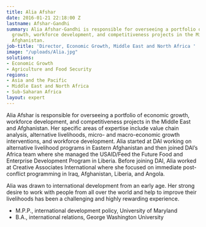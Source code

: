 ```yaml
---
title: Alia Afshar
date: 2016-01-21 22:18:00 Z
lastname: Afshar-Gandhi
summary: Alia Afshar-Gandhi is responsible for overseeing a portfolio of economic
  growth, workforce development, and competitiveness projects in the Middle East and
  Afghanistan.
job-title: 'Director, Economic Growth, Middle East and North Africa '
image: "/uploads/Alia.jpg"
solutions:
- Economic Growth
- Agriculture and Food Security
regions:
- Asia and the Pacific
- Middle East and North Africa
- Sub-Saharan Africa
layout: expert
---
```


Alia Afshar is responsible for overseeing a portfolio of economic growth, workforce development, and competitiveness projects in the Middle East and Afghanistan. Her specific areas of expertise include value chain analysis, alternative livelihoods, micro- and macro-economic growth interventions, and workforce development. Alia started at DAI working on alternative livelihood programs in Eastern Afghanistan and then joined DAI’s Africa team where she managed the USAID/Feed the Future Food and Enterprise Development Program in Liberia. Before joining DAI, Alia worked at Creative Associates International where she focused on immediate post-conflict programming in Iraq, Afghanistan, Liberia, and Angola.

Alia was drawn to international development from an early age. Her strong desire to work with people from all over the world and help to improve their livelihoods has been a challenging and highly rewarding experience.

* M.P.P., international development policy, University of Maryland
* B.A., international relations, George Washington University